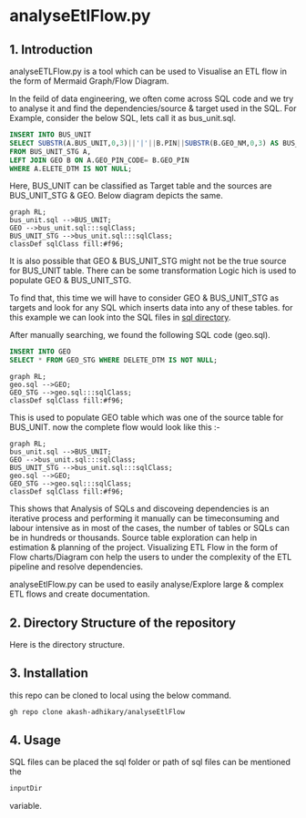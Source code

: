# analyseEtlFlow.py
## 1. Introduction
analyseETLFlow.py is a tool which can be used to Visualise an ETL flow in the form of Mermaid Graph/Flow Diagram.

In the feild of data engineering, we often come across SQL code and we try to analyse it and find the dependencies/source & target used in the SQL. For Example, consider the below SQL, lets call it as bus_unit.sql.

```SQL
INSERT INTO BUS_UNIT
SELECT SUBSTR(A.BUS_UNIT,0,3)||'|'||B.PIN||SUBSTR(B.GEO_NM,0,3) AS BUS_UNIT_CD 
FROM BUS_UNIT_STG A, 
LEFT JOIN GEO B ON A.GEO_PIN_CODE= B.GEO_PIN 
WHERE A.ELETE_DTM IS NOT NULL;
```
Here, BUS_UNIT can be classified as Target table and the sources are BUS_UNIT_STG & GEO. Below diagram depicts the same. 

```mermaid
graph RL;
bus_unit.sql -->BUS_UNIT;
GEO -->bus_unit.sql:::sqlClass;
BUS_UNIT_STG -->bus_unit.sql:::sqlClass;
classDef sqlClass fill:#f96;
```
It is also possible that GEO & BUS_UNIT_STG might not be the true source for BUS_UNIT table. There can be some transformation Logic hich is used to populate GEO & BUS_UNIT_STG.

To find that, this time we will have to consider GEO & BUS_UNIT_STG as targets and look for any SQL which inserts data into any of these tables. for this example we can look into the SQL files in [sql directory](https://github.com/akash-adhikary/analyseEtlFlow/tree/main/sql). 

After manually searching, we found the following SQL code (geo.sql).

```SQL
INSERT INTO GEO 
SELECT * FROM GEO_STG WHERE DELETE_DTM IS NOT NULL;
```
```mermaid
graph RL;
geo.sql -->GEO;
GEO_STG -->geo.sql:::sqlClass;
classDef sqlClass fill:#f96;
```

This is used to populate GEO table which was one of the source table for BUS_UNIT. now the complete flow would look like this :- 
```mermaid
graph RL;
bus_unit.sql -->BUS_UNIT;
GEO -->bus_unit.sql:::sqlClass;
BUS_UNIT_STG -->bus_unit.sql:::sqlClass;
geo.sql -->GEO;
GEO_STG -->geo.sql:::sqlClass;
classDef sqlClass fill:#f96;
```

This shows that Analysis of SQLs and discoveing dependencies is an iterative process and performing it manually can be timeconsuming and labour intensive as in most of the  cases, the number of tables or SQLs can be in hundreds or thousands. 
Source table exploration can help in estimation & planning of the project. Visualizing ETL Flow in the form of Flow charts/Diagram con help the users to under the complexity of the ETL pipeline and resolve dependencies.

analyseEtlFlow.py can be used to easily analyse/Explore large & complex ETL flows and create documentation.
## 2. Directory Structure of the repository
Here is the directory structure.

## 3. Installation
this repo can be cloned to local using the below command. 
```bash
gh repo clone akash-adhikary/analyseEtlFlow
```

## 4. Usage
SQL files can be placed the sql folder or path of sql files can be mentioned the 
```python 
inputDir
``` 
variable.


